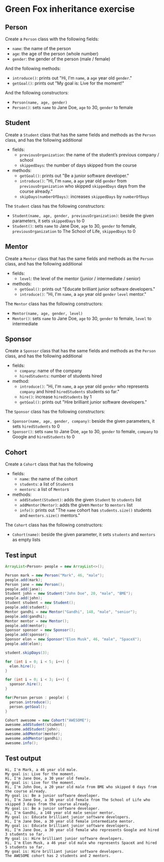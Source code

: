 # Green Fox inheritance exercise

## Person

Create a `Person` class with the following fields:

- `name`: the name of the person
- `age`: the age of the person (whole number)
- `gender`: the gender of the person (male / female)

And the following methods:

- `introduce()`: prints out "Hi, I'm `name`, a `age` year old `gender`."
- `getGoal()`: prints out "My goal is: Live for the moment!"

And the following constructors:

- `Person(name, age, gender)`
- `Person()`: sets `name` to Jane Doe, `age` to 30, `gender` to female

## Student

Create a `Student` class that has the same fields and methods as the `Person`
class, and has the following additional

- fields:
  - `previousOrganization`: the name of the student’s previous company / school
  - `skippedDays`: the number of days skipped from the course
- methods:
  - `getGoal()`: prints out "Be a junior software developer."
  - `introduce()`: "Hi, I'm `name`, a `age` year old `gender` from
    `previousOrganization` who skipped `skippedDays` days from the course
    already."
  - `skipDays(numberOfDays)`: increases `skippedDays` by `numberOfDays`

The `Student` class has the following constructors:

- `Student(name, age, gender, previousOrganization)`: beside the given
  parameters, it sets `skippedDays` to 0
- `Student()`: sets `name` to Jane Doe, `age` to 30, `gender` to female,
  `previousOrganization` to The School of Life, `skippedDays` to 0

## Mentor

Create a `Mentor` class that has the same fields and methods as the `Person`
class, and has the following additional

- fields:
  - `level`: the level of the mentor (junior / intermediate / senior)
- methods:
  - `getGoal()`: prints out "Educate brilliant junior software developers."
  - `introduce()`: "Hi, I'm `name`, a `age` year old `gender` `level` mentor."

The `Mentor` class has the following constructors:

- `Mentor(name, age, gender, level)`
- `Mentor()`: sets `name` to Jane Doe, `age` to 30, `gender` to female, `level`
  to intermediate

## Sponsor

Create a `Sponsor` class that has the same fields and methods as the `Person`
class, and has the following additional

- fields:
  - `company`: name of the company
  - `hiredStudents`: number of students hired
- method:
  - `introduce()`: "Hi, I'm `name`, a `age` year old `gender` who represents
    `company` and hired `hiredStudents` students so far."
  - `hire()`: increase `hiredStudents` by 1
  - `getGoal()`: prints out "Hire brilliant junior software developers."

The `Sponsor` class has the following constructors:

- `Sponsor(name, age, gender, company)`: beside the given parameters, it sets
  `hiredStudents` to 0
- `Sponsor()`: sets `name` to Jane Doe, `age` to 30, `gender` to female,
  `company` to Google and `hiredStudents` to 0

## Cohort

Create a `Cohort` class that has the following

- fields:
  - `name`: the name of the cohort
  - `students`: a list of `Student`s
  - `mentors`: a list of `Mentor`s
- methods:
  - `addStudent(Student)`: adds the given `Student` to `students` list
  - `addMentor(Mentor)`: adds the given `Mentor` to `mentors` list
  - `info()`: prints out "The `name` cohort has `students.size()` students and
    `mentors.size()` mentors."

The `Cohort` class has the following constructors:

- `Cohort(name)`: beside the given parameter, it sets `students` and `mentors`
  as empty lists

## Test input

```java
ArrayList<Person> people = new ArrayList<>();

Person mark = new Person("Mark", 46, "male");
people.add(mark);
Person jane = new Person();
people.add(jane);
Student john = new Student("John Doe", 20, "male", "BME");
people.add(john);
Student student = new Student();
people.add(student);
Mentor gandhi = new Mentor("Gandhi", 148, "male", "senior");
people.add(gandhi);
Mentor mentor = new Mentor();
people.add(mentor);
Sponsor sponsor = new Sponsor();
people.add(sponsor);
Sponsor elon = new Sponsor("Elon Musk", 46, "male", "SpaceX");
people.add(elon);

student.skipDays(3);

for (int i = 0; i < 5; i++) {
  elon.hire();
}

for (int i = 0; i < 3; i++) {
  sponsor.hire();
}

for(Person person : people) {
  person.introduce();
  person.getGoal();
}

Cohort awesome = new Cohort("AWESOME");
awesome.addStudent(student);
awesome.addStudent(john);
awesome.addMentor(mentor);
awesome.addMentor(gandhi);
awesome.info();
```

## Test output

```text
Hi, I'm Mark, a 46 year old male.
My goal is: Live for the moment.
Hi, I'm Jane Doe, a 30 year old female.
My goal is: Live for the moment.
Hi, I'm John Doe, a 20 year old male from BME who skipped 0 days from the course already.
My goal is: Be a junior software developer.
Hi, I'm Jane Doe, a 30 year old female from The School of Life who skipped 3 days from the course already.
My goal is: Be a junior software developer.
Hi, I'm Gandhi, a 148 year old male senior mentor.
My goal is: Educate brilliant junior software developers.
Hi, I'm Jane Doe, a 30 year old female intermediate mentor.
My goal is: Educate brilliant junior software developers.
Hi, I'm Jane Doe, a 30 year old female who represents Google and hired 3 students so far.
My goal is: Hire brilliant junior software developers.
Hi, I'm Elon Musk, a 46 year old male who represents SpaceX and hired 5 students so far.
My goal is: Hire brilliant junior software developers.
The AWESOME cohort has 2 students and 2 mentors.
```
